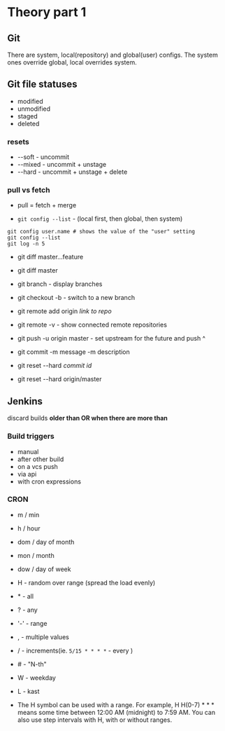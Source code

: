 # Theory part 1 

## Git

There are system, local(repository) and global(user) configs. The system ones override
global, local overrides system.

## Git file statuses

* modified
* unmodified
* staged
* deleted


### resets

* --soft - uncommit
* --mixed - uncommit + unstage
* --hard - uncommit + unstage + delete

### pull vs fetch

* pull = fetch + merge

* `git config --list` - (local first, then global, then system) 

```
git config user.name # shows the value of the "user" setting
git config --list
git log -n 5
```

* git diff master...feature 
* git diff master
* git branch - display branches
* git checkout -b - switch to a new branch


* git remote add origin *link to repo*
* git remote -v - show connected remote repositories
* git push -u origin master - set upstream for the future and push
^
* git commit -m message -m description

* git reset --hard *commit id* 
* git reset --hard origin/master


## Jenkins

discard builds **older than OR when there are more than**

### Build triggers

* manual
* after other build
* on a vcs push
* via api
* with cron expressions

### CRON

* m / min
* h / hour
* dom / day of month
* mon / month
* dow / day of week

* H - random over range (spread the load evenly)
* \* - all
* ? - any
* '-' - range
* , - multiple values
* / - increments(ie. `5/15 * * * *` - every )
* \# - "N-th"
* W - weekday
* L - kast


* The H symbol can be used with a range. For example, H H(0-7) * * * means some time between 12:00 AM (midnight) to 7:59
AM. You can also use step intervals with H, with or without ranges.


[//]: # (todo parametrization, post conditions)